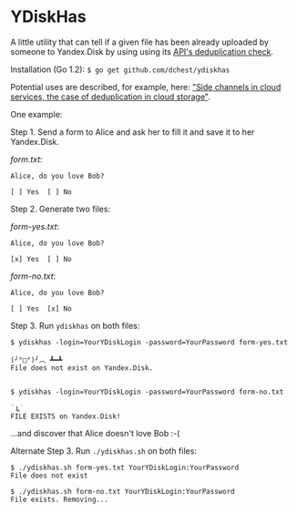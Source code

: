 YDiskHas
========

A little utility that can tell if a given file has been already uploaded by
someone to Yandex.Disk by using using its [API's deduplication check](http://api.yandex.ru/disk/doc/dg/reference/put.xml).

Installation (Go 1.2): `$ go get github.com/dchest/ydiskhas`

Potential uses are described, for example, here:
["Side channels in cloud services, the case of deduplication in cloud storage"](http://www.pinkas.net/PAPERS/hps.pdf).

One example:

Step 1. Send a form to Alice and ask her to fill it and save it to her Yandex.Disk.

*form.txt*:

    Alice, do you love Bob?  

    [ ] Yes  [ ] No


Step 2. Generate two files:

*form-yes.txt*:

    Alice, do you love Bob?  

    [x] Yes  [ ] No


*form-no.txt*:

    Alice, do you love Bob?

    [ ] Yes  [x] No

Step 3. Run `ydiskhas` on both files:

    $ ydiskhas -login=YourYDiskLogin -password=YourPassword form-yes.txt

    (╯°□°)╯︵ ┻━┻
    File does not exist on Yandex.Disk.


    $ ydiskhas -login=YourYDiskLogin -password=YourPassword form-no.txt

    ˙ ͜ʟ˙
    FILE EXISTS on Yandex.Disk!


...and discover that Alice doesn't love Bob :-(

Alternate Step 3. Run `./ydiskhas.sh` on both files:

    $ ./ydiskhas.sh form-yes.txt YourYDiskLogin:YourPassword
    File does not exist

    $ ./ydiskhas.sh form-no.txt YourYDiskLogin:YourPassword
    File exists. Removing...

